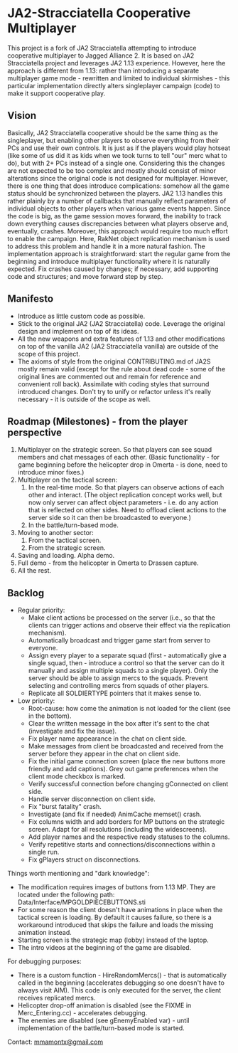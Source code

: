 # JA2-Stracciatella Cooperative Multiplayer

This project is a fork of JA2 Stracciatella attempting to introduce cooperative multiplayer to Jagged Alliance 2. It is based on JA2 Stracciatella project and leverages JA2 1.13 experience. However, here the approach is different from 1.13: rather than introducing a separate multiplayer game mode - rewritten and limited to individual skirmishes - this particular implementation directly alters singleplayer campaign (code) to make it support cooperative play.

## Vision

Basically, JA2 Stracciatella cooperative should be the same thing as the singleplayer, but enabling other players to observe everything from their PCs and use their own controls. It is just as if the players would play hotseat (like some of us did it as kids when we took turns to tell "our" merc what to do), but with 2+ PCs instead of a single one. Considering this the changes are not expected to be too complex and mostly should consist of minor alterations since the original code is not designed for multiplayer. However, there is one thing that does introduce complications: somehow all the game status should be synchronized between the players. JA2 1.13 handles this rather plainly by a number of callbacks that manually reflect parameters of individual objects to other players when various game events happen. Since the code is big, as the game session moves forward, the inability to track down everything causes discrepancies between what players observe and, eventually, crashes. Moreover, this approach would require too much effort to enable the campaign. Here, RakNet object replication mechanism is used to address this problem and handle it in a more natural fashion. The implementation approach is straightforward: start the regular game from the beginning and introduce multiplayer functionality where it is naturally expected. Fix crashes caused by changes; if necessary, add supporting code and structures; and move forward step by step.

## Manifesto

- Introduce as little custom code as possible.
- Stick to the original JA2 (JA2 Stracciatella) code. Leverage the original design and implement on top of its ideas.
- All the new weapons and extra features of 1.13 and other modifications on top of the vanilla JA2 (JA2 Stracciatella vanilla) are outside of the scope of this project.
- The axioms of style from the original CONTRIBUTING.md of JA2S mostly remain valid (except for the rule about dead code - some of the original lines are commented out and remain for reference and convenient roll back). Assimilate with coding styles that surround introduced changes. Don't try to unify or refactor unless it's really necessary - it is outside of the scope as well.

## Roadmap (Milestones) - from the player perspective

1. Multiplayer on the strategic screen. So that players can see squad members and chat messages of each other. (Basic functionality - for game beginning before the helicopter drop in Omerta - is done, need to introduce minor fixes.)
2. Multiplayer on the tactical screen:
    1. In the real-time mode. So that players can observe actions of each other and interact. (The object replication concept works well, but now only server can affect object parameters - i.e. do any action that is reflected on other sides. Need to offload client actions to the server side so it can then be broadcasted to everyone.)
    2. In the battle/turn-based mode.
3. Moving to another sector:
    1. From the tactical screen.
    2. From the strategic screen.
4. Saving and loading. Alpha demo.
5. Full demo - from the helicopter in Omerta to Drassen capture.
6. All the rest.

## Backlog

- Regular priority:
    - Make client actions be processed on the server (i.e., so that the clients can trigger actions and observe their effect via the replication mechanism).
    - Automatically broadcast and trigger game start from server to everyone.
    - Assign every player to a separate squad (first - automatically give a single squad, then - introduce a control so that the server can do it manually and assign multiple squads to a single player). Only the server should be able to assign mercs to the squads. Prevent selecting and controlling mercs from squads of other players.
    - Replicate all SOLDIERTYPE pointers that it makes sense to.
- Low priority:
    - Root-cause: how come the animation is not loaded for the client (see in the bottom).
    - Clear the written message in the box after it's sent to the chat (investigate and fix the issue).
    - Fix player name appearance in the chat on client side.
    - Make messages from client be broadcasted and received from the server before they appear in the chat on client side.
    - Fix the initial game connection screen (place the new buttons more friendly and add captions). Grey out game preferences when the client mode checkbox is marked.
    - Verify successful connection before changing gConnected on client side.
    - Handle server disconnection on client side.
    - Fix "burst fatality" crash.
    - Investigate (and fix if needed) AnimCache memset() crash.
    - Fix columns width and add borders for MP buttons on the strategic screen. Adapt for all resolutions (including the widescreens).
    - Add player names and the respective ready statuses to the columns.
    - Verify repetitive starts and connections/disconnections within a single run.
    - Fix gPlayers struct on disconnections.

Things worth mentioning and "dark knowledge":

- The modification requires images of buttons from 1.13 MP. They are located under the following path: Data/Interface/MPGOLDPIECEBUTTONS.sti
- For some reason the client doesn't have animations in place when the tactical screen is loading. By default it causes failure, so there is a workaround introduced that skips the failure and loads the missing animation instead.
- Starting screen is the strategic map (lobby) instead of the laptop.
- The intro videos at the beginning of the game are disabled.

For debugging purposes:

- There is a custom function - HireRandomMercs() - that is automatically called in the beginning (accelerates debugging so one doesn't have to always visit AIM). This code is only executed for the server, the client receives replicated mercs.
- Helicopter drop-off animation is disabled (see the FIXME in Merc_Entering.cc) - accelerates debugging.
- The enemies are disabled (see gEnemyEnabled var) - until implementation of the battle/turn-based mode is started.

Contact: mmamontx@gmail.com
